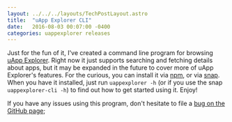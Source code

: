 ```yaml
---
layout: ../../../layouts/TechPostLayout.astro
title:  "uApp Explorer CLI"
date:   2016-08-03 00:07:00 -0400
categories: uappexplorer releases
---
```


Just for the fun of it, I've created a command line program for browsing
[uApp Explorer](https://uappexplorer.com/). Right now it just supports searching
and fetching details about apps, but it may be expanded in the future to cover
more of uApp Explorer's features. For the curious, you can install it via
[npm](https://www.npmjs.com/package/uappexplorer-cli), or via
[snap](https://uappexplorer.com/app/uappexplorer-cli.bhdouglass). When you have
it installed, just run `uappexplorer -h` (or if you use the snap `uappexplorer-cli -h`)
to find out how to get started using it. Enjoy!

If you have any issues using this program, don't hesitate to file a
[bug on the GitHub page](https://github.com/bhdouglass/uappexplorer-cli/issues);
